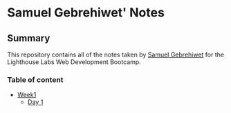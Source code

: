 # Samuel Gebrehiwet' Notes
 ## Summary 
 This repository contains all of the notes taken by [Samuel Gebrehiwet](https://github.com/samuel-gebrehiwet) for the Lighthouse Labs Web Development Bootcamp.
 ### Table of content
 * [Week1](/Week_1)
   * [Day 1](Week_1/Day_1)